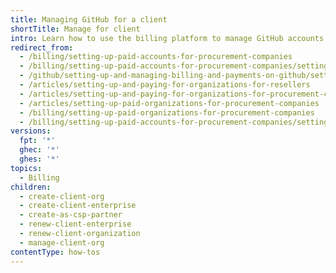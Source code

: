 ```yaml
---
title: Managing GitHub for a client
shortTitle: Manage for client
intro: Learn how to use the billing platform to manage GitHub accounts on behalf of a client.
redirect_from:
  - /billing/setting-up-paid-accounts-for-procurement-companies
  - /billing/setting-up-paid-accounts-for-procurement-companies/setting-up-enterprise-accounts-for-procurement-companies
  - /github/setting-up-and-managing-billing-and-payments-on-github/setting-up-paid-organizations-for-procurement-companies
  - /articles/setting-up-and-paying-for-organizations-for-resellers
  - /articles/setting-up-and-paying-for-organizations-for-procurement-companies
  - /articles/setting-up-paid-organizations-for-procurement-companies
  - /billing/setting-up-paid-organizations-for-procurement-companies
  - /billing/setting-up-paid-accounts-for-procurement-companies/setting-up-paid-organizations-for-procurement-companies
versions:
  fpt: '*'
  ghec: '*'
  ghes: '*'
topics:
  - Billing
children:
  - create-client-org
  - create-client-enterprise
  - create-as-csp-partner
  - renew-client-enterprise
  - renew-client-organization
  - manage-client-org
contentType: how-tos
---
```


